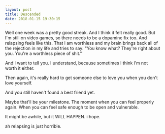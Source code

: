 ```yaml
---
layout: post
title: Descended
date: 2018-01-15 19:30:15
---
```

Well one week was a pretty good streak. And I think it felt really good. But I'm still on video games, so there needs to be a dopamine fix too. 
And relapsing feels like this.
That I am worthless and my brain brings back all of the rejection in my life and tries to say: "You know what? They're right about you. You're a worthless piece of shit."

And I want to tell you. I understand, because sometimes I think I'm not worth it either. 

Then again, it's really hard to get someone else to love you when you don't love yourself. 

And you still haven't found a best friend yet.

Maybe that'll be your milestone. The moment when you can feel properly again. When you can feel safe enough to be open and vulnerable. 

It might be awhile, but it WILL HAPPEN.
i hope.



ah relapsing is just horrible.
